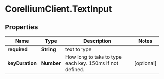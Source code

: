 # CorelliumClient.TextInput

## Properties

Name | Type | Description | Notes
------------ | ------------- | ------------- | -------------
**required** | **String** | text to type | 
**keyDuration** | **Number** | How long to take to type each key.  150ms if not defined. | [optional] 



